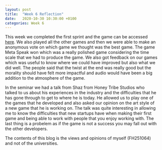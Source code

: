 ```yaml
---
layout: post
title:  "Week 6 Reflection"
date:   2020-10-30 10:30:00 +0100
categories: Week 6
---
```


This week we completed the first sprint and the game can be accessed <a href="http://deadmanstale.rf.gd/DMT/DMT3.html">here</a>. We also played all the other games and then we were able to make an anonymous vote on which game we thought was the best game. The game Meta Speak won which was a really polished game considering the time scale that we had to produce the game. We also got feedback on our games which was useful to know where we could have improved but also what we did well. The people said  that the twist at the end was really good but the morality should have felt more impactful and audio would have been a big addition to the atmosphere of the game.

In the seminar we had a talk from Shaz from Honey Tribe Studios who talked to us about his experiences in the industry and the difficulties that he has gone through to get to where he is today. He allowed us to play one of the games that he developed and also asked our opinion on the art style of a new game that he is working on. The talk was quite interesting in allowing me to know the difficulties that new startups have when making their first game and being able to work with people that you enjoy working with. The last thing is a probelem as if the game is not a success you may fall out with the other developers.

The contents of this blog is the views and opinions of myself (FH251064) and not of the universities.
